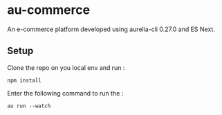 # au-commerce

An e-commerce platform developed using aurelia-cli 0.27.0 and ES Next.
 
## Setup

Clone the repo on you local env and run :

`npm install`

Enter the following command to run the :
 
`au run --watch`
